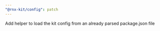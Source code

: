 ```yaml
---
"@rnx-kit/config": patch
---
```


Add helper to load the kit config from an already parsed package.json file
